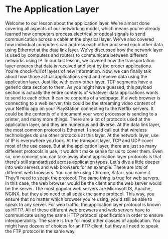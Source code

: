 # The Application Layer

Welcome to our lesson about the application layer. We're almost done covering all aspects of our networking model, which means you've already learned how computers process electrical or optical signals to send communication across a cable at the physical layer. We've also covered how individual computers can address each other and send each other data using Ethernet at the data link layer. We've discussed how the network layer is used by computers and routers to communicate between different networks using IP. In our last lesson, we covered how the transportation layer ensures that data is received and sent by the proper applications. You're chock-full of layers of new information. Now, we can finally talk about how those actual applications send and receive data using the application layer. Just like with every other layer, TCP segments have a generic data section to them. As you might have guessed, this payload section is actually the entire contents of whatever data applications wants to send to each other. It can be contents of a webpage. If a web browser is connecting to a web server, this could be the streaming video content of your Netflix app on your PlayStation connecting to the Netflix servers. It could be the contents of a document your word processor is sending to a printer, and many more things. There are a lot of protocols used at the application layer, and they are numerous and diverse. At the data link layer, the most common protocol is Ethernet. I should call out that wireless technologies do use other protocols at this layer. At the network layer, use of IP is everywhere you look. At the transport layer, TCP and UDP cover most of the use cases. But at the application layer, there are just so many different protocols in use, it wouldn't make sense for us to cover them. Even so, one concept you can take away about application layer protocols is that there's still standardized across application types. Let's dive a little deeper into web servers and web browsers for an example. There are lots of different web browsers. You can be using Chrome, Safari, you name it. They'll need to speak the protocol. The same thing is true for web servers. In this case, the web browser would be the client and the web server would be the server. The most popular web servers are Microsoft IS, Apache, NGINX, but they also need to all speak the same protocol. This way, you ensure that no matter which browser you're using, you'd still be able to speak to any server. For web traffic, the application layer protocol is known as HTTP. All of these different web browsers and web servers have to communicate using the same HTTP protocol specification in order to ensure interoperability. The same is true for most other classes of application. You might have dozens of choices for an FTP client, but they all need to speak the FTP protocol in the same way.
